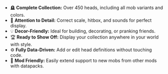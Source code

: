 - 🪦 **Complete Collection:** Over 450 heads, including all mob variants and colors.  
- 🎨 **Attention to Detail:** Correct scale, hitbox, and sounds for perfect display.  
- 💡 **Decor-Friendly:** Ideal for building, decorating, or pranking friends.  
- 🏆 **Ready to Show Off:** Display your collection anywhere in your world with style.  
- ⚙️ **Fully Data-Driven:** Add or edit head definitions without touching code.  
- 🔌 **Mod Friendly:** Easily extend support to new mobs from other mods with datapacks.  

